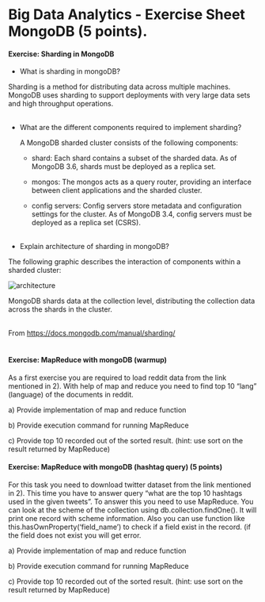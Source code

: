 # Big Data Analytics - Exercise Sheet MongoDB (5 points).

#### Exercise:	Sharding	in	MongoDB	
* What is sharding in mongoDB?

Sharding is a method for distributing data across multiple machines. MongoDB uses sharding to support deployments with very large data sets and high throughput operations.
<br><br>

* What are the different components required to implement sharding?

    A MongoDB sharded cluster consists of the following components:

    * shard: Each shard contains a subset of the sharded data. As of MongoDB 3.6, shards must be deployed as a replica set.

    * mongos: The mongos acts as a query router, providing an interface between client applications and the sharded cluster.

    * config servers: Config servers store metadata and configuration settings for the cluster. As of MongoDB 3.4, config servers must be deployed as a replica set (CSRS).
<br><br>

* Explain architecture of sharding in mongoDB?

The following graphic describes the interaction of components within a sharded cluster:

![architecture](https://docs.mongodb.com/manual/_images/sharded-cluster-production-architecture.bakedsvg.svg)

MongoDB shards data at the collection level, distributing the collection data across the shards in the cluster.
<br><br>

From https://docs.mongodb.com/manual/sharding/
<br><br>

#### Exercise:	MapReduce	with	mongoDB	(warmup)	
As a first exercise you are required to load reddit data from the link mentioned in 2). With help of map and reduce you
need to find top 10 “lang” (language) of the documents in reddit.

a) Provide implementation of map and reduce function

b) Provide execution command for running MapReduce

c) Provide top 10 recorded out of the sorted result. (hint: use sort on the result returned by MapReduce)

#### Exercise:	MapReduce	with	mongoDB	(hashtag	query)	(5 points)	
For this task you need to download twitter dataset from the link mentioned in 2). This time you have to answer query
“what are the top 10 hashtags used in the given tweets”. To answer this you need to use MapReduce. You can look at
the scheme of the collection using db.collection.findOne(). It will print one record with scheme information. Also you
can use function like this.hasOwnProperty(‘field_name’) to check if a field exist in the record. (if the field does not exist
you will get error.

a) Provide implementation of map and reduce function

b) Provide execution command for running MapReduce

c) Provide top 10 recorded out of the sorted result. (hint: use sort on the result returned by MapReduce)
